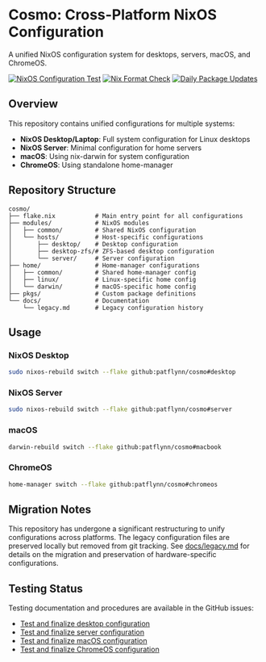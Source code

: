# Cosmo: Cross-Platform NixOS Configuration

A unified NixOS configuration system for desktops, servers, macOS, and ChromeOS.

[![NixOS Configuration Test](https://github.com/patflynn/cosmo/actions/workflows/nixos-test.yml/badge.svg)](https://github.com/patflynn/cosmo/actions/workflows/nixos-test.yml)
[![Nix Format Check](https://github.com/patflynn/cosmo/actions/workflows/nix-fmt.yml/badge.svg)](https://github.com/patflynn/cosmo/actions/workflows/nix-fmt.yml)
[![Daily Package Updates](https://github.com/patflynn/cosmo/actions/workflows/daily-update.yml/badge.svg)](https://github.com/patflynn/cosmo/actions/workflows/daily-update.yml)

## Overview

This repository contains unified configurations for multiple systems:

- **NixOS Desktop/Laptop**: Full system configuration for Linux desktops
- **NixOS Server**: Minimal configuration for home servers
- **macOS**: Using nix-darwin for system configuration
- **ChromeOS**: Using standalone home-manager

## Repository Structure

```
cosmo/
├── flake.nix           # Main entry point for all configurations
├── modules/            # NixOS modules
│   ├── common/         # Shared NixOS configuration
│   └── hosts/          # Host-specific configurations
│       ├── desktop/    # Desktop configuration
│       ├── desktop-zfs/# ZFS-based desktop configuration
│       └── server/     # Server configuration
├── home/               # Home-manager configurations
│   ├── common/         # Shared home-manager config
│   ├── linux/          # Linux-specific home config
│   └── darwin/         # macOS-specific home config
├── pkgs/               # Custom package definitions
└── docs/               # Documentation
    └── legacy.md       # Legacy configuration history
```

## Usage

### NixOS Desktop

```bash
sudo nixos-rebuild switch --flake github:patflynn/cosmo#desktop
```

### NixOS Server

```bash
sudo nixos-rebuild switch --flake github:patflynn/cosmo#server
```

### macOS

```bash
darwin-rebuild switch --flake github:patflynn/cosmo#macbook
```

### ChromeOS

```bash
home-manager switch --flake github:patflynn/cosmo#chromeos
```

## Migration Notes

This repository has undergone a significant restructuring to unify configurations across platforms. The legacy configuration files are preserved locally but removed from git tracking. See [docs/legacy.md](docs/legacy.md) for details on the migration and preservation of hardware-specific configurations.

## Testing Status

Testing documentation and procedures are available in the GitHub issues:
- [Test and finalize desktop configuration](https://github.com/patflynn/cosmo/issues/12)
- [Test and finalize server configuration](https://github.com/patflynn/cosmo/issues/13)
- [Test and finalize macOS configuration](https://github.com/patflynn/cosmo/issues/14)
- [Test and finalize ChromeOS configuration](https://github.com/patflynn/cosmo/issues/15)
